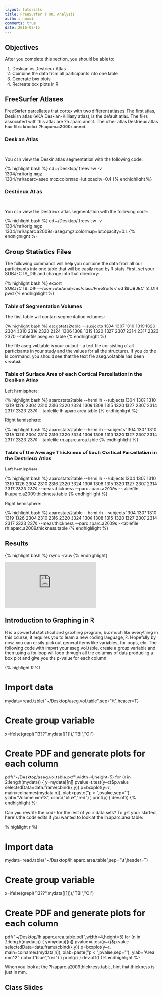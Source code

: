 ```yaml
---
layout: tutorials
title: FreeSurfer | ROI Analysis
author: naomi
comments: true
date: 2016-08-15
---
```


## Objectives

After you complete this section, you should be able to:

1. Deskian vs Destrieux Atlas
2. Combine the data from all participants into one table
3. Generate box plots
4. Recreate box plots in R

## FreeSurfer Atlases

FreeSurfer parcellates that cortex with two different atlases. The first atlas, Deskian atlas (AKA Deskian-Killiany atlas), is the default atlas. The files associated with this atlas are ?h.aparc.annot. The other atlas Destrieux atlas has files labeled ?h.aparc.a2009s.annot.

### Deskian Atlas

<img class="img-responsive" alt="" src="images/annot-desikan.jpg">
<img class="img-responsive" alt="" src="images/annot-desikan-m.jpg">

You can view the Deskin atlas segmentation with the following code:

{% highlight bash %}
cd ~/Desktop/
freeview -v \
1304/mri/orig.mgz \
1304/mri/aparc+aseg.mgz:colormap=lut:opacity=0.4
{% endhighlight %}

### Destrieux Atlas

<img class="img-responsive" alt="" src="images/annot-destrieux.jpg">
<img class="img-responsive" alt="" src="images/annot-destrieux-m.jpg">

You can view the Destrieux atlas segmentation with the following code:

{% highlight bash %}
cd ~/Desktop/
freeview -v \
1304/mri/orig.mgz \
1304/mri/aparc.a2009s+aseg.mgz:colormap=lut:opacity=0.4
{% endhighlight %}

## Group Statistics Files

The following commands will help you combine the data from all our participants into one table that will be easily read by R stats. First, set your SUBJECTS_DIR and change into that directory:

{% highlight bash %}
export SUBJECTS_DIR=~/compute/analyses/class/FreeSurfer/
cd $SUBJECTS_DIR
pwd
{% endhighlight %}

### Table of Segmentation Volumes

The first table will contain segmentation volumes:

{% highlight bash %}
asegstats2table --subjects 1304 1307 1310 1319 1326 2304 2310 2316 2320 2324 1306 1308 1315 1320 1327 2307 2314 2317 2323 2370 --tablefile aseg.vol.table
{% endhighlight %}

The file aseg.vol.table is your output - a text file consisting of all participants in your study and the values for all the structures. If you do the ls command, you should see that the text file aseg.vol.table has been created.

### Table of Surface Area of each Cortical Parcellation in the Desikan Atlas

Left hemisphere:

{% highlight bash %}
aparcstats2table --hemi lh --subjects 1304 1307 1310 1319 1326 2304 2310 2316 2320 2324 1306 1308 1315 1320 1327 2307 2314 2317 2323 2370 --tablefile lh.aparc.area.table
{% endhighlight %}

Right hemisphere:

{% highlight bash %}
aparcstats2table --hemi rh --subjects 1304 1307 1310 1319 1326 2304 2310 2316 2320 2324 1306 1308 1315 1320 1327 2307 2314 2317 2323 2370 --tablefile rh.aparc.area.table
{% endhighlight %}

### Table of the Average Thickness of Each Cortical Parcellation in the Destrieux Atlas

Left hemisphere:

{% highlight bash %}
aparcstats2table --hemi lh --subjects 1304 1307 1310 1319 1326 2304 2310 2316 2320 2324 1306 1308 1315 1320 1327 2307 2314 2317 2323 2370 --meas thickness --parc aparc.a2009s --tablefile lh.aparc.a2009.thickness.table
{% endhighlight %}

Right hemisphere:

{% highlight bash %}
aparcstats2table --hemi rh --subjects 1304 1307 1310 1319 1326 2304 2310 2316 2320 2324 1306 1308 1315 1320 1327 2307 2314 2317 2323 2370 --meas thickness --parc aparc.a2009s --tablefile rh.aparc.a2009.thickness.table
{% endhighlight %}

## Results

{% highlight bash %}
rsync -rauv
{% endhighlight}

<div class="shiny-container">
  <iframe src="https://biabl.shinyapps.io/read-table/" style="border:none" scrolling="no"></iframe>
</div>

##  Introduction to Graphing in R

R is a powerful statistical and graphing program, but much like everything in this course, it requires you to learn a new coding language, R. Hopefully by now, you can easily pick out general items like variables, for loops, etc. The following code with import your aseg.vol.table, create a group variable and then using a for loop will loop through all the columns of data producing a box plot and give you the p-value for each column.

{% highlight R %}
# Import data
mydata=read.table("~/Desktop/aseg.vol.table",sep="\t",header=T)

# Create group variable
x=ifelse(grepl("13??",mydata[[1]]),"TBI","OI")

# Create PDF and generate plots for each column
pdf("~/Desktop/aseg.vol.table.pdf",width=4,height=5)
for (n in 2:length(mydata))
{
  y=mydata[[n]]
  pvalue=t.test(y~x)$p.value
  selectedData=data.frame(cbind(x,y))
  p=boxplot(y~x,
    main=colnames(mydata[n]),
    xlab=paste("p < ",pvalue,sep=""),
    ylab="Volume mm^3",
    col=c("blue","red")
    )
  print(p)
}
dev.off()
{% endhighlight %}

Can you rewrite the code for the rest of your data sets? To get your started, here's the code edits if you wanted to look at the lh.aparc.area.table:

% highlight r %}
# Import data
mydata=read.table("~/Desktop/lh.aparc.area.table",sep="\t",header=T)

# Create group variable
x=ifelse(grepl("13??",mydata[[1]]),"TBI","OI")

# Create PDF and generate plots for each column
pdf("~/Desktop/lh.aparc.area.table.pdf",width=4,height=5)
for (n in 2:length(mydata))
{
  y=mydata[[n]]
  pvalue=t.test(y~x)$p.value
  selectedData=data.frame(cbind(x,y))
  p=boxplot(y~x,
    main=colnames(mydata[n]),
    xlab=paste("p < ",pvalue,sep=""),
    ylab="Area mm^2",
    col=c("blue","red")
    )
  print(p)
}
dev.off()
{% endhighlight %}

When you look at the ?h.aparc.a2009thickness.table, hint that thickness is just in mm.

## Class Slides
